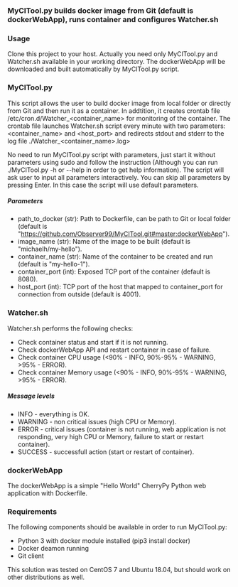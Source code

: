 ### MyCITool.py builds docker image from Git (default is dockerWebApp), runs container and configures Watcher.sh


### Usage
Clone this project to your host. Actually you need only MyCITool.py and Watcher.sh available in your working directory. The dockerWebApp will be downloaded and built automatically by MyCITool.py script.

### MyCITool.py
This script allows the user to build docker image from local folder or directly from Git and then run it as a container.
In addtition, it creates crontab file /etc/cron.d/Watcher_<container_name> for monitoring of the container.
The crontab file launches Watcher.sh script every minute with two parameters: <container_name> and <host_port> and redirects stdout and stderr to the log file ./Watcher_<container_name>.log>

No need to run MyCITool.py script with parameters, just start it without parameters using sudo and follow the instruction (Although you can run ./MyCITool.py -h or --help in order to get help information).
The script will ask user to input all parameters interactively.
You can skip all parameters by pressing Enter. In this case the script will use default parameters.

##### Parameters
   - path_to_docker (str): Path to Dockerfile, can be path to Git or local folder (default is "https://github.com/Observer99/MyCITool.git#master:dockerWebApp").
   - image_name (str): Name of the image to be built (default is "michaelh/my-hello").
   - container_name (str): Name of the container to be created and run (default is "my-hello-1").
   - container_port (int): Exposed TCP port of the container (default is 8080).
   - host_port (int): TCP port of the host that mapped to container_port for connection from outside (default is 4001).

### Watcher.sh
Watcher.sh performs the following checks:
   - Check container status and start if it is not running.
   - Check dockerWebApp API and restart container in case of failure.
   - Check container CPU usage (<90% - INFO, 90%-95% - WARNING, >95% - ERROR).
   - Check container Memory usage (<90% - INFO, 90%-95% - WARNING, >95% - ERROR).
##### Message levels
   - INFO - everything is OK.
   - WARNING - non critical issues (high CPU or Memory).
   - ERROR - critical issues (container is not running, web application is not responding, very high CPU or Memory, failure to start or restart container).
   - SUCCESS - successfull action (start or restart of container).

### dockerWebApp
The dockerWebApp is a simple "Hello World" CherryPy Python web application with Dockerfile.

### Requirements
The following components should be available in order to run MyCITool.py:
   - Python 3 with docker module installed (pip3 install docker)
   - Docker deamon running
   - Git client

This solution was tested on CentOS 7 and Ubuntu 18.04, but should work on other distributions as well.
